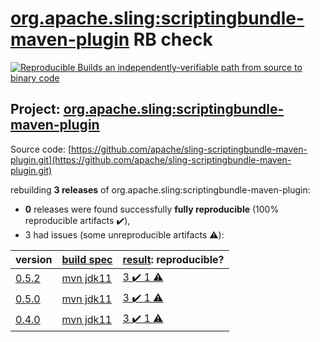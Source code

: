 [org.apache.sling:scriptingbundle-maven-plugin](https://search.maven.org/artifact/org.apache.sling/scriptingbundle-maven-plugin/) RB check
=======

[![Reproducible Builds](https://reproducible-builds.org/images/logos/rb.svg) an independently-verifiable path from source to binary code](https://reproducible-builds.org/)

## Project: [org.apache.sling:scriptingbundle-maven-plugin](https://search.maven.org/artifact/org.apache.sling/scriptingbundle-maven-plugin/)

Source code: [https://github.com/apache/sling-scriptingbundle-maven-plugin.git](https://github.com/apache/sling-scriptingbundle-maven-plugin.git)

rebuilding **3 releases** of org.apache.sling:scriptingbundle-maven-plugin:
- **0** releases were found successfully **fully reproducible** (100% reproducible artifacts :heavy_check_mark:),
- 3 had issues (some unreproducible artifacts :warning:):

| version | [build spec](BUILDSPEC.md) | [result](https://reproducible-builds.org/docs/jvm/): reproducible? |
| -- | --------- | ------ |
| [0.5.2](https://search.maven.org/artifact/org.apache.sling/scriptingbundle-maven-plugin/0.5.2/pom) | [mvn jdk11](scriptingbundle-maven-plugin-0.5.2.buildspec) | [3 :heavy_check_mark:  1 :warning:](scriptingbundle-maven-plugin-0.5.2.buildcompare) |
| [0.5.0](https://search.maven.org/artifact/org.apache.sling/scriptingbundle-maven-plugin/0.5.0/pom) | [mvn jdk11](scriptingbundle-maven-plugin-0.5.0.buildspec) | [3 :heavy_check_mark:  1 :warning:](scriptingbundle-maven-plugin-0.5.0.buildcompare) |
| [0.4.0](https://search.maven.org/artifact/org.apache.sling/scriptingbundle-maven-plugin/0.4.0/pom) | [mvn jdk11](scriptingbundle-maven-plugin-0.4.0.buildspec) | [3 :heavy_check_mark:  1 :warning:](scriptingbundle-maven-plugin-0.4.0.buildcompare) |
